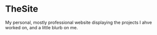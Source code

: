 # TheSite
My personal, mostly professional website displaying the projects I ahve worked on, and a little blurb on me.

